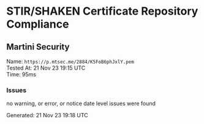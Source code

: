 # STIR/SHAKEN Certificate Repository Compliance

## Martini Security

Name: `https://p.mtsec.me/2884/K5FoB6phJxlY.pem`\
Tested At: 21 Nov 23 19:15 UTC\
Time: 95ms

### Issues

no warning, or error, or notice date level issues were found

Generated: 21 Nov 23 19:18 UTC